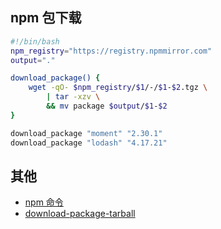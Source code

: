 ## npm 包下载

```bash title="npm.bash"
#!/bin/bash
npm_registry="https://registry.npmmirror.com"
output="."

download_package() {
	wget -qO- $npm_registry/$1/-/$1-$2.tgz \
		| tar -xzv \
		&& mv package $output/$1-$2
}

download_package "moment" "2.30.1"
download_package "lodash" "4.17.21"

```

## 其他

- [npm 命令](../js/npm/常用命令.md#tgz)
- [download-package-tarball](https://github.com/kesla/download-package-tarball)

